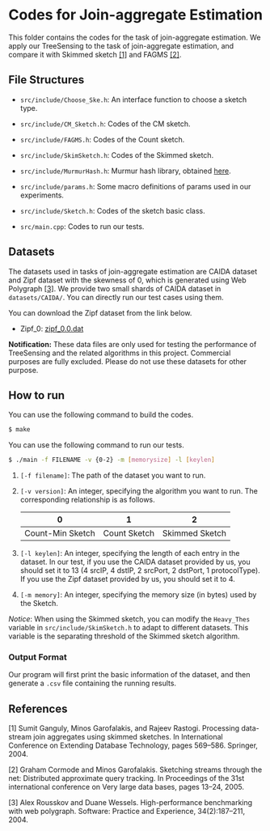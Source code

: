 # Codes for Join-aggregate Estimation

This folder contains the codes for the task of join-aggregate estimation. We apply our TreeSensing to the task of join-aggregate estimation, and compare it with Skimmed sketch [[1]](#md-ref-1) and FAGMS [[2]](#md-ref-2). 

## File Structures

- `src/include/Choose_Ske.h`: An interface function to choose a sketch type.

- `src/include/CM_Sketch.h`: Codes of the CM sketch.

- `src/include/FAGMS.h`: Codes of the Count sketch.

- `src/include/SkimSketch.h`: Codes of the Skimmed sketch.

- `src/include/MurmurHash.h`: Murmur hash library, obtained [here](https://github.com/aappleby/smhasher/blob/master/src/MurmurHash3.cpp).

- `src/include/params.h`: Some macro definitions of params used in our experiments.

- `src/include/Sketch.h`: Codes of the sketch basic class.

- `src/main.cpp`: Codes to run our tests.


## Datasets

The datasets used in tasks of join-aggregate estimation are CAIDA dataset and Zipf dataset with the skewness of 0, which is generated using Web Polygraph [[3]](#md-ref-3). We provide two small shards of CAIDA dataset in `datasets/CAIDA/`. You can directly run our test cases using them. 

You can download the Zipf dataset from the link below. 

- Zipf_0: [zipf_0.0.dat](https://drive.google.com/file/d/1zPn3XVHKF3O7qYpSXTyCG71yyc33J9LD/view?usp=sharing)

**Notification:** These data files are only used for testing the performance of TreeSensing and the related algorithms in this project. Commercial purposes are fully excluded. Please do not use these datasets for other purpose. 


## How to run

You can use the following command to build the codes. 

```bash
$ make
```

You can use the following command to run our tests. 

```bash
$ ./main -f FILENAME -v {0-2} -m [memorysize] -l [keylen]
```

1. `[-f filename]`: The path of the dataset you want to run. 

2. `[-v version]`: An integer, specifying the algorithm you want to run. The corresponding relationship is as follows. 


   | 0 | 1 | 2 |
   | - | - | - |
   | Count-Min Sketch | Count Sketch | Skimmed Sketch |

3. `[-l keylen]`: An integer, specifying the length of each entry in the dataset. In our test, if you use the CAIDA dataset provided by us, you should set it to 13 (4 srcIP, 4 dstIP, 2 srcPort, 2 dstPort, 1 protocolType). If you use the Zipf dataset provided by us, you should set it to 4.

4. `[-m memory]`: An integer, specifying the memory size (in bytes) used by the Sketch. 

*Notice*: When using the Skimmed sketch, you can modify the `Heavy_Thes` variable in `src/include/SkimSketch.h` to adapt to different datasets. This variable is the separating threshold of the Skimmed sketch algorithm. 

### Output Format

Our program will first print the basic information of the dataset, and then generate a `.csv` file containing the running results.


## References

<span id="md-ref-1"></span>
[1] Sumit Ganguly, Minos Garofalakis, and Rajeev Rastogi. Processing data-stream join aggregates using skimmed sketches. In International Conference on Extending Database Technology, pages 569–586. Springer, 2004. 

<span id="md-ref-2"></span>
[2] Graham Cormode and Minos Garofalakis. Sketching streams through the net: Distributed approximate query tracking. In Proceedings of the 31st international conference on Very large data bases, pages 13–24, 2005.

<span id="md-ref-3"></span>
[3] Alex Rousskov and Duane Wessels. High-performance benchmarking with web polygraph. Software: Practice and Experience, 34(2):187–211, 2004.